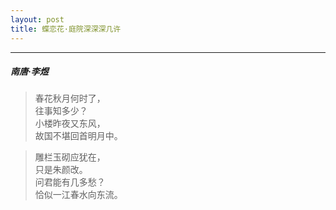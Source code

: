 ```yaml
---
layout: post
title: 蝶恋花·庭院深深深几许
---
```

-----
#####  南唐·李煜

> 春花秋月何时了，  
> 往事知多少？  
> 小楼昨夜又东风，  
> 故国不堪回首明月中。    

> 雕栏玉砌应犹在，  
> 只是朱颜改。  
> 问君能有几多愁？  
> 恰似一江春水向东流。
